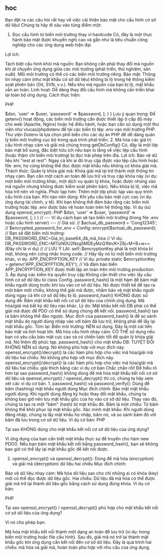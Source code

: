 ## hoc

Bạn đặt ra các câu hỏi rất hay về việc cải thiện bảo mật cho cấu hình cơ sở dữ liệu! Chúng ta hãy đi sâu vào từng điểm một:

1. Đọc cấu hình từ biến môi trường thay vì hardcode
Có, đây là một thực hành bảo mật được khuyến nghị cao và gần như là tiêu chuẩn công nghiệp cho các ứng dụng web hiện đại.

Lợi ích:

Tách biệt cấu hình khỏi mã nguồn: Bạn không cần phải thay đổi mã nguồn khi di chuyển ứng dụng giữa các môi trường (phát triển, thử nghiệm, sản xuất). Mỗi môi trường có thể có các biến môi trường riêng.
Bảo mật: Thông tin nhạy cảm (như mật khẩu cơ sở dữ liệu) không bị lộ trong hệ thống kiểm soát phiên bản (Git, SVN, v.v.). Nếu kho mã nguồn của bạn bị lộ, mật khẩu vẫn an toàn.
Linh hoạt: Dễ dàng thay đổi cấu hình mà không cần triển khai lại toàn bộ ứng dụng.
Cách thực hiện:

PHP

<?php

class Config {

    /**
     * Returns the database configuration array.
     * Reads values from environment variables.
     *
     * @return array
     */
    public static function getDbConfig(): array {
        // Sử dụng getenv() để đọc biến môi trường
        // Hoặc $_ENV nếu bạn đang sử dụng một thư viện như Dotenv để tải chúng
        $host = getenv('DB_HOST') ?: 'localhost'; // Giá trị mặc định nếu biến không tồn tại
        $dbname = getenv('DB_NAME') ?: 'mvcdb';
        $user = getenv('DB_USER') ?: 'cong';
        $password = getenv('DB_PASSWORD') ?: 'Cong12345';

        // Đối với DSN (Data Source Name), bạn cũng có thể lấy trực tiếp từ env nếu muốn
        // $dsn = getenv('DB_DSN') ?: "pgsql:host={$host};dbname={$dbname}";
        // Hoặc xây dựng nó như hiện tại:
        $dsn = "pgsql:host={$host};dbname={$dbname}";

        // Đảm bảo rằng bạn đã định nghĩa các biến môi trường này trên server/môi trường của mình.
        // Ví dụ: trong file .env (sử dụng thư viện vlucas/phpdotenv)
        // DB_HOST=your_db_host
        // DB_NAME=your_db_name
        // DB_USER=your_db_user
        // DB_PASSWORD=your_db_password

        return [
            'dsn' => $dsn,
            'user' => $user,
            'password' => $password,
        ];
    }
}
Lưu ý quan trọng: Để getenv() hoạt động, các biến môi trường cần được thiết lập ở cấp độ máy chủ web (Apache, Nginx) hoặc hệ điều hành, hoặc bạn cần sử dụng một thư viện như vlucas/phpdotenv để tải các biến từ tệp .env vào môi trường PHP. Thư viện Dotenv là lựa chọn phổ biến cho các dự án PHP để dễ dàng quản lý biến môi trường cục bộ trong quá trình phát triển.

2. Mã hóa các giá trị cấu hình nhạy cảm và giải mã chúng trong getDbConfig()
Có, đây là một lớp bảo mật bổ sung, đặc biệt hữu ích nếu bạn lo lắng về việc tệp cấu hình (hoặc thậm chí biến môi trường) bị đọc trái phép trên đĩa.

Lợi ích:

Bảo vệ dữ liệu khi "rest at rest": Ngay cả khi ai đó truy cập được vào tệp cấu hình hoặc file .env, họ cũng không thể đọc được mật khẩu nếu không có khóa giải mã.
Thách thức:

Quản lý khóa giải mã: Khóa giải mã lại trở thành một thông tin nhạy cảm. Bạn cần một cách an toàn để lưu trữ và truy cập khóa này (ví dụ: một biến môi trường khác, một dịch vụ quản lý khóa, hoặc được nhúng vào mã nguồn nhưng không được kiểm soát phiên bản). Nếu khóa bị lộ, việc mã hóa trở nên vô nghĩa.
Phức tạp hơn: Thêm một lớp phức tạp vào quy trình cấu hình của bạn.
Khi nào nên dùng:

Khi yêu cầu bảo mật cực cao (ví dụ: ứng dụng tài chính, y tế).
Khi bạn không thể đảm bảo rằng các biến môi trường hoặc tệp .env được bảo vệ hoàn toàn trên hệ thống tệp.
Ví dụ (sử dụng openssl_encrypt):

PHP

<?php

class Config {
    // Khóa mã hóa. RẤT QUAN TRỌNG: KHÔNG hardcode khóa này trong mã nguồn production!
    // Lấy nó từ biến môi trường hoặc một dịch vụ quản lý khóa an toàn.
    private static $encryptionKey = 'your_super_secret_encryption_key_32_bytes'; // 256 bits for AES-256-CBC

    /**
     * Mã hóa một chuỗi.
     * @param string $data
     * @return string Mã hóa base64 của IV và dữ liệu đã mã hóa
     */
    private static function encrypt(string $data): string {
        $cipher = 'aes-256-cbc';
        $iv_len = openssl_cipher_iv_length($cipher);
        $iv = openssl_random_pseudo_bytes($iv_len); // Vector khởi tạo ngẫu nhiên

        $encrypted_data = openssl_encrypt($data, $cipher, self::$encryptionKey, OPENSSL_RAW_DATA, $iv);

        // Kết hợp IV và dữ liệu đã mã hóa, sau đó mã hóa base64 để dễ dàng lưu trữ
        return base64_encode($iv . $encrypted_data);
    }

    /**
     * Giải mã một chuỗi.
     * @param string $encrypted_data_base64
     * @return string|false Dữ liệu đã giải mã hoặc false nếu thất bại
     */
    private static function decrypt(string $encrypted_data_base64) {
        $cipher = 'aes-256-cbc';
        $iv_len = openssl_cipher_iv_length($cipher);

        $decoded_data = base64_decode($encrypted_data_base64);

        // Tách IV khỏi dữ liệu đã mã hóa
        $iv = substr($decoded_data, 0, $iv_len);
        $encrypted_data = substr($decoded_data, $iv_len);

        return openssl_decrypt($encrypted_data, $cipher, self::$encryptionKey, OPENSSL_RAW_DATA, $iv);
    }

    /**
     * Returns the database configuration array.
     * Reads encrypted values from environment variables and decrypts them.
     *
     * @return array
     */
    public static function getDbConfig(): array {
        // Lấy các giá trị đã mã hóa từ biến môi trường
        $encrypted_host = getenv('DB_HOST_ENC');
        $encrypted_dbname = getenv('DB_NAME_ENC');
        $encrypted_user = getenv('DB_USER_ENC');
        $encrypted_password = getenv('DB_PASSWORD_ENC');

        // Giải mã các giá trị
        $host = $encrypted_host ? self::decrypt($encrypted_host) : 'localhost';
        $dbname = $encrypted_dbname ? self::decrypt($encrypted_dbname) : 'mvcdb';
        $user = $encrypted_user ? self::decrypt($encrypted_user) : 'cong';
        $password = $encrypted_password ? self::decrypt($encrypted_password) : 'Cong12345';

        if ($host === false || $dbname === false || $user === false || $password === false) {
            error_log('Failed to decrypt one or more database configuration values.');
            throw new Exception('Database decryption failed.');
        }

        $dsn = "pgsql:host={$host};dbname={$dbname}";

        return [
            'dsn' => $dsn,
            'user' => $user,
            'password' => $password,
        ];
    }
}

// --- Ví dụ cách bạn sẽ tạo biến môi trường (trong file .env hoặc cấu hình server) ---
// Giả sử:
// $actual_db_password = 'Cong12345';
// $encrypted_password_for_env = Config::encrypt($actual_db_password);
// Bạn sẽ đặt biến môi trường: DB_PASSWORD_ENC=Giá_trị_base64_đã_mã_hóa
// Ví dụ: DB_PASSWORD_ENC=MTIzNDU2Nzg5MDEyMzQ1Nn/K+Z8j+M+B+w== (Đây chỉ là ví dụ)
//
// LƯU Ý LẠI: self::$encryptionKey phải là một khóa bí mật, không nên cứng nhắc trong code.
// Hãy lấy nó từ một biến môi trường khác, ví dụ: APP_ENCRYPTION_KEY
// Ví dụ: private static $encryptionKey = getenv('APP_ENCRYPTION_KEY');
// Và đảm bảo biến APP_ENCRYPTION_KEY được thiết lập an toàn trên môi trường production.
3. Áp dụng các kiểm tra quyền truy cập
Không cần thiết cho việc lấy cấu hình cơ sở dữ liệu từ class Config.

password_hash() là một hàm để băm mật khẩu người dùng trước khi lưu vào cơ sở dữ liệu. Nó được thiết kế để tạo ra một băm một chiều, không thể giải mã được, nhằm bảo vệ mật khẩu người dùng ngay cả khi cơ sở dữ liệu bị lộ.

password_hash() KHÔNG được sử dụng để:

Băm mật khẩu kết nối cơ sở dữ liệu của chính ứng dụng.
Mã hóa/giải mã bất kỳ dữ liệu nào khác.
Lý do:

Mật khẩu kết nối DB phải có thể giải mã được để PDO có thể sử dụng chúng để kết nối. password_hash() tạo ra băm không thể đảo ngược.
Mục đích của password_hash() là để so sánh mật khẩu do người dùng nhập vào với băm đã lưu trữ, không phải để lấy lại mật khẩu gốc.
Tóm lại:

Biến môi trường: NÊN sử dụng. Đây là một cải tiến bảo mật và linh hoạt lớn.
Mã hóa cấu hình nhạy cảm: CÓ THỂ sử dụng nếu bạn có yêu cầu bảo mật cực cao và có chiến lược tốt để quản lý khóa giải mã. Nó thêm độ phức tạp.
password_hash() cho mật khẩu DB: TUYỆT ĐỐI KHÔNG NÊN sử dụng. Nó không phù hợp với mục đích này. openssl_encrypt()/decrypt() là các hàm phù hợp cho việc mã hóa/giải mã dữ liệu hai chiều.






Nó không phù hợp với mục đích này. openssl_encrypt()/decrypt() là các hàm phù hợp cho việc mã hóa/giải mã dữ liệu hai chiều. giải thích bằng các ví dụ cơ bản



Chắc chắn rồi! Để hiểu rõ hơn tại sao password_hash() không dùng để mã hóa mật khẩu kết nối cơ sở dữ liệu và openssl_encrypt() / openssl_decrypt() thì có, chúng ta hãy xem xét các ví dụ cơ bản.

1. password_hash() và password_verify(): Dùng để băm (hashing) mật khẩu người dùng
Mục đích chính:

Bảo mật mật khẩu người dùng: Khi người dùng đăng ký hoặc thay đổi mật khẩu, chúng ta không bao giờ nên lưu mật khẩu gốc của họ vào cơ sở dữ liệu. Thay vào đó, chúng ta tạo ra một "băm" (hash) từ mật khẩu đó.
Băm là một chiều: Từ băm không thể khôi phục lại mật khẩu gốc.
Xác minh mật khẩu: Khi người dùng đăng nhập, chúng ta lấy mật khẩu họ nhập, băm nó, và so sánh băm đó với băm đã lưu trong cơ sở dữ liệu.
Ví dụ cơ bản:

PHP

<?php

// Mật khẩu người dùng nhập
$userPassword = 'mySecretPassword123';

// 1. Băm mật khẩu để lưu vào cơ sở dữ liệu
// PASSWORD_DEFAULT là thuật toán băm mạnh nhất hiện có và được khuyến nghị.
// Nó tự động xử lý salt (một chuỗi ngẫu nhiên để làm cho băm khác nhau ngay cả với cùng một mật khẩu)
$hashedPassword = password_hash($userPassword, PASSWORD_DEFAULT);

echo "Mật khẩu gốc: " . $userPassword . PHP_EOL;
echo "Mật khẩu đã băm (lưu vào DB): " . $hashedPassword . PHP_EOL;

// 2. Khi người dùng đăng nhập, so sánh mật khẩu nhập vào với băm đã lưu
$loginAttempt = 'mySecretPassword123'; // Mật khẩu người dùng nhập khi đăng nhập

if (password_verify($loginAttempt, $hashedPassword)) {
    echo "Đăng nhập thành công! Mật khẩu khớp với băm." . PHP_EOL;
} else {
    echo "Đăng nhập thất bại! Mật khẩu không khớp." . PHP_EOL;
}

// Thử với mật khẩu sai
$wrongAttempt = 'wrongPassword';
if (password_verify($wrongAttempt, $hashedPassword)) {
    echo "Sai: Đăng nhập thành công với mật khẩu sai!" . PHP_EOL;
} else {
    echo "Đúng: Đăng nhập thất bại với mật khẩu sai." . PHP_EOL;
}

// **Quan trọng:** Bạn KHÔNG THỂ giải mã $hashedPassword để lấy lại $userPassword gốc.
// Mục đích là không cho phép ai biết mật khẩu gốc ngay cả khi họ có được băm.

?>
Tại sao KHÔNG dùng cho mật khẩu kết nối cơ sở dữ liệu của ứng dụng?

Vì ứng dụng của bạn cần biết mật khẩu thực sự để truyền cho hàm new PDO(). Nếu bạn băm mật khẩu kết nối bằng password_hash(), bạn sẽ không bao giờ có thể lấy lại mật khẩu gốc để kết nối được.

2. openssl_encrypt() và openssl_decrypt(): Dùng để mã hóa (encryption) và giải mã (decryption) dữ liệu hai chiều
Mục đích chính:

Bảo vệ dữ liệu nhạy cảm: Mã hóa dữ liệu sao cho chỉ những ai có khóa (key) mới có thể đọc được dữ liệu gốc.
Hai chiều: Dữ liệu đã mã hóa có thể được giải mã trở lại thành dữ liệu gốc bằng cách sử dụng đúng khóa.
Ví dụ cơ bản:

PHP

<?php

// Dữ liệu nhạy cảm cần bảo vệ (ví dụ: mật khẩu kết nối cơ sở dữ liệu)
$databasePassword = 'Cong12345';

// 1. Định nghĩa khóa mã hóa và thuật toán
// RẤT QUAN TRỌNG: Khóa này phải được giữ bí mật và không được hardcode trong mã nguồn production.
// Nó nên được lấy từ biến môi trường hoặc một hệ thống quản lý khóa an toàn.
$encryptionKey = 'ThisIsAStrongSecretKeyForEncryption12345'; // Phải là 32 byte (256 bit) cho AES-256
$cipherMethod = 'aes-256-cbc'; // Thuật toán mã hóa

// Lấy độ dài của Initialisation Vector (IV) cần thiết cho thuật toán
$ivLength = openssl_cipher_iv_length($cipherMethod);
// Tạo một IV ngẫu nhiên. IV phải là DUY NHẤT cho mỗi lần mã hóa, nhưng KHÔNG cần bí mật.
// IV giúp đảm bảo rằng cùng một văn bản gốc không cho ra cùng một văn bản mã hóa.
$iv = openssl_random_pseudo_bytes($ivLength);

// 2. Mã hóa mật khẩu kết nối cơ sở dữ liệu
$encryptedPassword = openssl_encrypt(
    $databasePassword,  // Dữ liệu cần mã hóa
    $cipherMethod,      // Thuật toán mã hóa
    $encryptionKey,     // Khóa mã hóa
    OPENSSL_RAW_DATA,   // Trả về dữ liệu raw, không phải base64
    $iv                 // Vector khởi tạo
);

// Để lưu trữ, chúng ta cần kết hợp IV và dữ liệu đã mã hóa, sau đó mã hóa base64
// vì dữ liệu raw có thể chứa các ký tự không an toàn để lưu trữ/truyền tải.
$encodedData = base64_encode($iv . $encryptedPassword);

echo "Mật khẩu gốc: " . $databasePassword . PHP_EOL;
echo "IV (base64): " . base64_encode($iv) . PHP_EOL; // Chỉ để minh họa, không cần in
echo "Mật khẩu đã mã hóa (để lưu trữ): " . $encodedData . PHP_EOL;


// 3. Giải mã mật khẩu khi cần sử dụng (ví dụ: trong class Config::getDbConfig())
// Lấy lại dữ liệu đã mã hóa từ nơi lưu trữ (ví dụ: biến môi trường)
$retrievedEncodedData = $encodedData; // Giả sử đây là dữ liệu bạn đọc được từ biến môi trường

// Giải mã base64 để lấy IV và dữ liệu đã mã hóa raw
$decodedData = base64_decode($retrievedEncodedData);

// Tách IV và dữ liệu đã mã hóa
$retrievedIv = substr($decodedData, 0, $ivLength);
$retrievedEncryptedPassword = substr($decodedData, $ivLength);

// Giải mã dữ liệu
$decryptedPassword = openssl_decrypt(
    $retrievedEncryptedPassword, // Dữ liệu đã mã hóa
    $cipherMethod,               // Thuật toán mã hóa
    $encryptionKey,              // Khóa mã hóa (phải khớp với khóa dùng để mã hóa)
    OPENSSL_RAW_DATA,            // Yêu cầu dữ liệu raw
    $retrievedIv                 // IV (phải khớp với IV dùng để mã hóa)
);

echo "Mật khẩu đã giải mã: " . $decryptedPassword . PHP_EOL;

if ($databasePassword === $decryptedPassword) {
    echo "Giải mã thành công! Mật khẩu gốc đã được khôi phục." . PHP_EOL;
} else {
    echo "Giải mã thất bại." . PHP_EOL;
}

?>
Tại sao openssl_encrypt() / openssl_decrypt() phù hợp cho mật khẩu kết nối cơ sở dữ liệu của ứng dụng?

Vì nó cho phép bạn:

Mã hóa mật khẩu kết nối thành một dạng an toàn để lưu trữ (ví dụ: trong biến môi trường hoặc file cấu hình).
Sau đó, giải mã nó trở lại thành mật khẩu gốc khi ứng dụng cần kết nối đến cơ sở dữ liệu.
Đây là quá trình hai chiều: mã hóa và giải mã, hoàn toàn phù hợp với nhu cầu của ứng dụng.